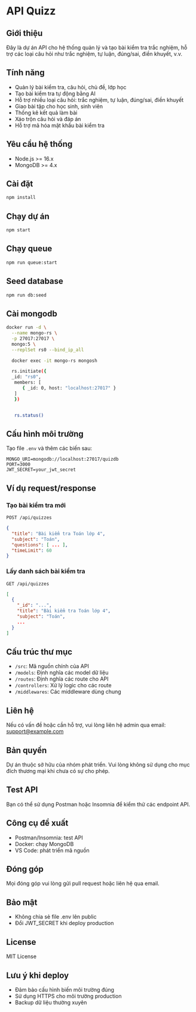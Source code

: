 # API Quizz

## Giới thiệu
Đây là dự án API cho hệ thống quản lý và tạo bài kiểm tra trắc nghiệm, hỗ trợ các loại câu hỏi như trắc nghiệm, tự luận, đúng/sai, điền khuyết, v.v.

## Tính năng
- Quản lý bài kiểm tra, câu hỏi, chủ đề, lớp học
- Tạo bài kiểm tra tự động bằng AI
- Hỗ trợ nhiều loại câu hỏi: trắc nghiệm, tự luận, đúng/sai, điền khuyết
- Giao bài tập cho học sinh, sinh viên
- Thống kê kết quả làm bài
- Xáo trộn câu hỏi và đáp án
- Hỗ trợ mã hóa mật khẩu bài kiểm tra

## Yêu cầu hệ thống
- Node.js >= 16.x
- MongoDB >= 4.x

## Cài đặt

```bash
npm install
```

## Chạy dự án

```bash
npm start
```

## Chạy queue

```bash
npm run queue:start
```

## Seed database

```bash
npm run db:seed
```

## Cài mongodb
```bash
docker run -d \
  --name mongo-rs \
  -p 27017:27017 \
  mongo:5 \
  --replSet rs0 --bind_ip_all

  docker exec -it mongo-rs mongosh

  rs.initiate({
  _id: "rs0",
   members: [
      { _id: 0, host: "localhost:27017" }
   ]
   })


   rs.status()
```


## Cấu hình môi trường
Tạo file `.env` và thêm các biến sau:
```
MONGO_URI=mongodb://localhost:27017/quizdb
PORT=3000
JWT_SECRET=your_jwt_secret
```

## Ví dụ request/response
### Tạo bài kiểm tra mới
`POST /api/quizzes`
```json
{
  "title": "Bài kiểm tra Toán lớp 4",
  "subject": "Toán",
  "questions": [ ... ],
  "timeLimit": 60
}
```

### Lấy danh sách bài kiểm tra
`GET /api/quizzes`
```json
[
  {
    "_id": "...",
    "title": "Bài kiểm tra Toán lớp 4",
    "subject": "Toán",
    ...
  }
]
```

## Cấu trúc thư mục
- `/src`: Mã nguồn chính của API
- `/models`: Định nghĩa các model dữ liệu
- `/routes`: Định nghĩa các route cho API
- `/controllers`: Xử lý logic cho các route
- `/middlewares`: Các middleware dùng chung

## Liên hệ
Nếu có vấn đề hoặc cần hỗ trợ, vui lòng liên hệ admin qua email: support@example.com

## Bản quyền
Dự án thuộc sở hữu của nhóm phát triển. Vui lòng không sử dụng cho mục đích thương mại khi chưa có sự cho phép.

## Test API
Bạn có thể sử dụng Postman hoặc Insomnia để kiểm thử các endpoint API.

## Công cụ đề xuất
- Postman/Insomnia: test API
- Docker: chạy MongoDB
- VS Code: phát triển mã nguồn

## Đóng góp
Mọi đóng góp vui lòng gửi pull request hoặc liên hệ qua email.

## Bảo mật
- Không chia sẻ file .env lên public
- Đổi JWT_SECRET khi deploy production

## License
MIT License

## Lưu ý khi deploy
- Đảm bảo cấu hình biến môi trường đúng
- Sử dụng HTTPS cho môi trường production
- Backup dữ liệu thường xuyên